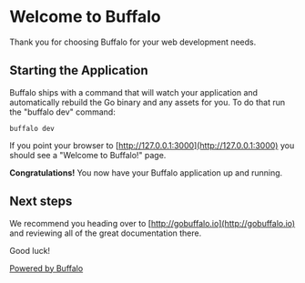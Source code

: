 # Welcome to Buffalo

Thank you for choosing Buffalo for your web development needs.

## Starting the Application

Buffalo ships with a command that will watch your application and automatically
rebuild the Go binary and any assets for you. To do that run the "buffalo dev"
command:

    buffalo dev

If you point your browser to [http://127.0.0.1:3000](http://127.0.0.1:3000)
you should see a "Welcome to Buffalo!" page.

**Congratulations!** You now have your Buffalo application up and running.

## Next steps

We recommend you heading over to [http://gobuffalo.io](http://gobuffalo.io)
and reviewing all of the great documentation there.

Good luck!

[Powered by Buffalo](http://gobuffalo.io)
